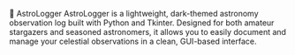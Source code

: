 🌌 AstroLogger
AstroLogger is a lightweight, dark-themed astronomy observation log built with Python and Tkinter. Designed for both amateur stargazers and seasoned astronomers, it allows you to easily document and manage your celestial observations in a clean, GUI-based interface.

